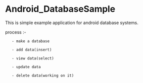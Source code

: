 # Android_DatabaseSample

This is simple example application for android database systems. 

process :-

       - make a database
       
       - add data(insert)
       
       - view data(select)

       - update data
       
       - delete data(working on it)
